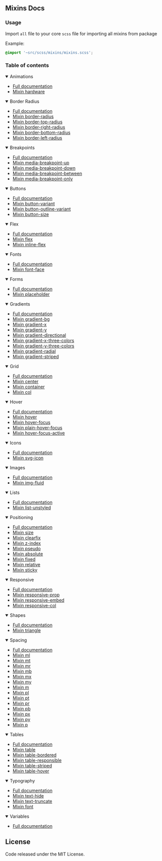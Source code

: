 ## Mixins Docs

### Usage
Import `all` file to your core `scss` file for importing all mixins from package

Example:
```scss
@import '~src/scss/mixins/mixins.scss';
```


### Table of contents

<details open>
 <summary>Animations</summary>
 
- [Full documentation](./animations.md)
- [Mixin hardware](./animations.md#mixin-hardware)
</details>
<details open>
  <summary>Border Radius</summary>
  
- [Full documentation](./border-radius.md)
- [Mixin border-radius](./border-radius.md#mixin-border-radius)
- [Mixin border-top-radius](./border-radius.md#mixin-border-top-radius)
- [Mixin border-right-radius](./border-radius.md#mixin-border-right-radius)
- [Mixin border-bottom-radius](./border-radius.md#mixin-border-bottom-radius)
- [Mixin border-left-radius](./border-radius.md#mixin-border-left-radius)
</details>
<details open>
  <summary>Breakpoints</summary>
  
- [Full documentation](./breakpoints.md)
- [Mixin media-breakpoint-up](./breakpoints.md#mixin-media-breakpoint-up)
- [Mixin media-breakpoint-down](./breakpoints.md#mixin-media-breakpoint-down)
- [Mixin media-breakpoint-between](./breakpoints.md#mixin-media-breakpoint-between)
- [Mixin media-breakpoint-only](./breakpoints.md#mixin-media-breakpoint-only)
</details>
<details open>
  <summary>Buttons</summary>
  
- [Full documentation](./buttons.md)
- [Mixin button-variant](./buttons.md#mixin-button-variant)
- [Mixin button-outline-variant](./buttons.md#mixin-button-outline-variant)
- [Mixin button-size](./buttons.md#mixin-button-size)
</details>
<details open>
  <summary>Flex</summary>
  
- [Full documentation](./flex.md)
- [Mixin flex](./flex.md#mixin-flex)
- [Mixin inline-flex](./flex.md#mixin-inline-flex)
</details>
<details open>
  <summary>Fonts</summary>
  
- [Full documentation](./fonts.md)
- [Mixin font-face](./fonts.md#mixin-font-face)
</details>
<details open>
  <summary>Forms</summary>
  
- [Full documentation](./forms.md)
- [Mixin placeholder](./forms.md#mixin-placeholder)
</details>
<details open>
  <summary>Gradients</summary>
  
- [Full documentation](./gradients.md)
- [Mixin gradient-bg](./gradients.md#mixin-gradient-bg)
- [Mixin gradient-x](./gradients.md#mixin-gradient-x)
- [Mixin gradient-y](./gradients.md#mixin-gradient-y)
- [Mixin gradient-directional](./gradients.md#mixin-gradient-directional)
- [Mixin gradient-x-three-colors](./gradients.md#mixin-gradient-x-three-colors)
- [Mixin gradient-y-three-colors](./gradients.md#mixin-gradient-y-three-colors)
- [Mixin gradient-radial](./gradients.md#mixin-gradient-radial)
- [Mixin gradient-striped](./gradients.md#mixin-gradient-striped)
</details>
<details open>
  <summary>Grid</summary>
  
- [Full documentation](./grid.md)
- [Mixin center](./grid.md#mixin-center)
- [Mixin container](./grid.md#mixin-container)
- [Mixin col](./grid.md#mixin-col)
</details>
<details open>
  <summary>Hover</summary>
  
- [Full documentation](./hover.md)
- [Mixin hover](./hover.md#mixin-hover)
- [Mixin hover-focus](./hover.md#mixin-hover-focus)
- [Mixin plain-hover-focus](./hover.md#mixin-plain-hover-focus)
- [Mixin hover-focus-active](./hover.md#mixin-hover-focus-active)
</details>
<details open>
  <summary>Icons</summary>
  
- [Full documentation](./icons.md)
- [Mixin svg-icon](./icons.md#mixin-svg-icon)
</details>
<details open>
  <summary>Images</summary>

- [Full documentation](./images.md)
- [Mixin img-fluid](./images.md#mixin-img-fluid)
</details>
<details open>
  <summary>Lists</summary>

- [Full documentation](./lists.md)
- [Mixin list-unstyled](./lists.md#mixin-list-unstyled)
</details>
<details open>
  <summary>Positioning</summary>

- [Full documentation](./positioning.md)
- [Mixin size](./positioning.md#mixin-size)
- [Mixin clearfix](./positioning.md#mixin-clearfix)
- [Mixin z-index](./positioning.md#mixin-z-index)
- [Mixin pseudo](./positioning.md#mixin-pseudo)
- [Mixin absolute](./positioning.md#mixin-absolute)
- [Mixin fixed](./positioning.md#mixin-fixed)
- [Mixin relative](./positioning.md#mixin-relative)
- [Mixin sticky](./positioning.md#mixin-sticky)
</details>
<details open>
  <summary>Responsive</summary>

- [Full documentation](./responsive.md)
- [Mixin responsive-prop](./responsive.md#mixin-responsive-prop)
- [Mixin responsive-embed](./responsive.md#mixin-responsive-embed)
- [Mixin responsive-col](./responsive.md#mixin-responsive-col)
</details>
<details open>
  <summary>Shapes</summary>
  
- [Full documentation](./shapes.md)
- [Mixin triangle](./shapes.md#mixin-triangle)
</details>
<details open>
  <summary>Spacing</summary>

- [Full documentation](./spacing.md)
- [Mixin ml](./spacing.md#mixin-ml)
- [Mixin mt](./spacing.md#mixin-mt)
- [Mixin mr](./spacing.md#mixin-mr)
- [Mixin mb](./spacing.md#mixin-mb)
- [Mixin mx](./spacing.md#mixin-mx)
- [Mixin my](./spacing.md#mixin-my)
- [Mixin m](./spacing.md#mixin-m)
- [Mixin pl](./spacing.md#mixin-pl)
- [Mixin pt](./spacing.md#mixin-pt)
- [Mixin pr](./spacing.md#mixin-pr)
- [Mixin pb](./spacing.md#mixin-pb)
- [Mixin px](./spacing.md#mixin-px)
- [Mixin py](./spacing.md#mixin-py)
- [Mixin p](./spacing.md#mixin-p)
</details>
<details open>
  <summary>Tables</summary>

- [Full documentation](./tables.md)
- [Mixin table](./tables.md#mixin-table)
- [Mixin table-bordered](./tables.md#mixin-table-bordered)
- [Mixin table-responsible](./tables.md#mixin-table-responsible)
- [Mixin table-striped](./tables.md#mixin-table-striped)
- [Mixin table-hover](./tables.md#mixin-table-hover)
</details>
<details open>
  <summary>Typography</summary>

- [Full documentation](./typography.md)
- [Mixin text-hide](./typography.md#mixin-text-hide)
- [Mixin text-truncate](./typography.md#mixin-text-truncate)
- [Mixin font](./typography.md#mixin-font)
</details>
<details open>
  <summary>Variables</summary>

- [Full documentation](./variables.md)
</details>

## License

Code released under the MIT License.
